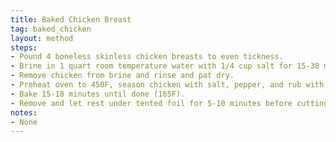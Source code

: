 ```yaml
---
title: Baked Chicken Breast
tag: baked_chicken
layout: method
steps:
- Pound 4 boneless skinless chicken breasts to even tickness.
- Brine in 1 quart room temperature water with 1/4 cup salt for 15-30 minutes.
- Remove chicken from brine and rinse and pat dry.
- Preheat oven to 450F, season chicken with salt, pepper, and rub with olive oil or butter.
- Bake 15-18 minutes until done (165F).
- Remove and let rest under tented foil for 5-10 minutes before cutting.
notes:
- None
---
```

